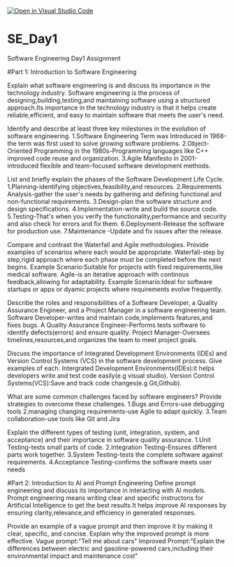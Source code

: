[![Open in Visual Studio Code](https://classroom.github.com/assets/open-in-vscode-2e0aaae1b6195c2367325f4f02e2d04e9abb55f0b24a779b69b11b9e10269abc.svg)](https://classroom.github.com/online_ide?assignment_repo_id=18484076&assignment_repo_type=AssignmentRepo)
# SE_Day1
Software Engineering Day1 Assignment

#Part 1: Introduction to Software Engineering

Explain what software engineering is and discuss its importance in the technology industry.
Software engineering is the process of designing,building,testing,and maintaining software using a structured approach.Its importance in the technology industry is that it helps create reliable,efficient, and easy to maintain software that meets the user's need. 

Identify and describe at least three key milestones in the evolution of software engineering.
1.Software Engineering Term was Introduced in 1968-the term was first used to solve growing software problems.
2.Object-Oriented Programming in the 1980s-Programming languages like C++ improved code reuse and organization.
3.Agile Manifesto in 2001-introduced flexible and team-focused software development methods.

List and briefly explain the phases of the Software Development Life Cycle.
1.Planning-identifying objectives,feasibility,and resources.
2.Requirements Analysis-gather the user's needs by gathering and defining functional and non-functional requirements.
3.Design-plan the software structure and design specifications.
4.Implementation-write and build the source code.
5.Testing-That's when you verify the functionality,performance and security and also check for errors and fix them.
6.Deployment-Release the software for production use.
7.Maintenance -Update and fix issues after the release.

Compare and contrast the Waterfall and Agile methodologies. Provide examples of scenarios where each would be appropriate.
Waterfall-step by step,rigid approach where each phase must be completed before the next begins.
Example Scenario:Suitable for projects with fixed requirements,like medical software.
Agile-is an iterative approach with continous feedback,allowing for adaptability.
Example Scenario:Ideal for software startups or apps or dyamic projects where requirements evolve frequently.

Describe the roles and responsibilities of a Software Developer, a Quality Assurance Engineer, and a Project Manager in a software engineering team.
Software Developer-writes and maintain code,implements features,and fixes bugs.
A Quality Assurance Engineer-Performs tests software to identify defects(errors) and ensure quality.
Project Manager-Oversees timelines,resources,and organizes the team to meet project goals.

Discuss the importance of Integrated Development Environments (IDEs) and Version Control Systems (VCS) in the software development process. Give examples of each.
Intergrated Development Environments(IDEs):it helps developers write and test code easily(e.g visual studio).
Version Control Systems(VCS):Save and track code changes(e.g Git,Github).

What are some common challenges faced by software engineers? Provide strategies to overcome these challenges.
1.Bugs and Errors-use debugging tools
2.managing changing requirements-use Agile to adapt quickly.
3.Team collaboration-use tools like Git and Jira

Explain the different types of testing (unit, integration, system, and acceptance) and their importance in software quality assurance.
1.Unit Testing-tests small parts of code.
2.Integration Testing-Ensures different parts work together.
3.System Testing-tests the complete software against requirements.
4.Acceptance Testing-confirms the software meets user needs

#Part 2: Introduction to AI and Prompt Engineering
Define prompt engineering and discuss its importance in interacting with AI models.
Prompt engineering means writing clear and specific instructons for Artificial Intelligence to get the best results.It helps improve AI responses by ensuring clarity,relevance,and efficiency in generated responses.

Provide an example of a vague prompt and then improve it by making it clear, specific, and concise. Explain why the improved prompt is more effective.
Vague prompt:"Tell me about cars"
Improved Prompt:"Explain the differences between electric and gasoline-powered cars,including their environmental impact and maintenance cost"
